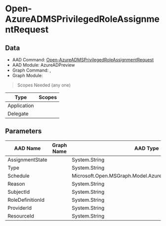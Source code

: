# Open-AzureADMSPrivilegedRoleAssignmentRequest

> 

## Data

+ AAD Command: [Open-AzureADMSPrivilegedRoleAssignmentRequest](https://docs.microsoft.com/en-us/powershell/module/AzureADPreview/Open-AzureADMSPrivilegedRoleAssignmentRequest)
+ AAD Module: AzureADPreview
+ Graph Command: [](), []()
+ Graph Module: 

> Scopes Needed (any one)

|Type|Scopes|
|---|---|
|Application||
|Delegate||

## Parameters

|AAD Name|Graph Name|AAD Type|Graph Type|Infos|
|---|---|---|---|---|
|AssignmentState||System.String|||
|Type||System.String|||
|Schedule||Microsoft.Open.MSGraph.Model.AzureADMSPrivilegedSchedule|||
|Reason||System.String|||
|SubjectId||System.String|||
|RoleDefinitionId||System.String|||
|ProviderId||System.String|||
|ResourceId||System.String|||


